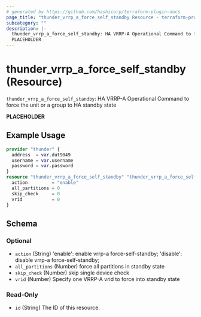 ```yaml
---
# generated by https://github.com/hashicorp/terraform-plugin-docs
page_title: "thunder_vrrp_a_force_self_standby Resource - terraform-provider-thunder"
subcategory: ""
description: |-
  thunder_vrrp_a_force_self_standby: HA VRRP-A Operational Command to force the unit or a group to HA standby state
  PLACEHOLDER
---
```


# thunder_vrrp_a_force_self_standby (Resource)

`thunder_vrrp_a_force_self_standby`: HA VRRP-A Operational Command to force the unit or a group to HA standby state

__PLACEHOLDER__

## Example Usage

```terraform
provider "thunder" {
  address  = var.dut9049
  username = var.username
  password = var.password
}
resource "thunder_vrrp_a_force_self_standby" "thunder_vrrp_a_force_self_standby" {
  action         = "enable"
  all_partitions = 0
  skip_check     = 0
  vrid           = 0
}
```

<!-- schema generated by tfplugindocs -->
## Schema

### Optional

- `action` (String) 'enable': enable vrrp-a force-self-standby; 'disable': disable vrrp-a force-self-standby;
- `all_partitions` (Number) force all partitions in standby state
- `skip_check` (Number) skip single device check
- `vrid` (Number) Specify one VRRP-A vrid to force into standby state

### Read-Only

- `id` (String) The ID of this resource.


